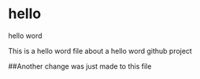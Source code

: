 # hello
hello word

This is a hello word file about a hello word github project 

##Another change was just made to this file